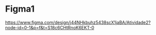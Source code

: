 # Figma1

https://www.figma.com/design/j44NHkbuhz5438scX1jaBA/Atividade2?node-id=0-1&p=f&t=S18c6CHtRnoK6EKT-0
